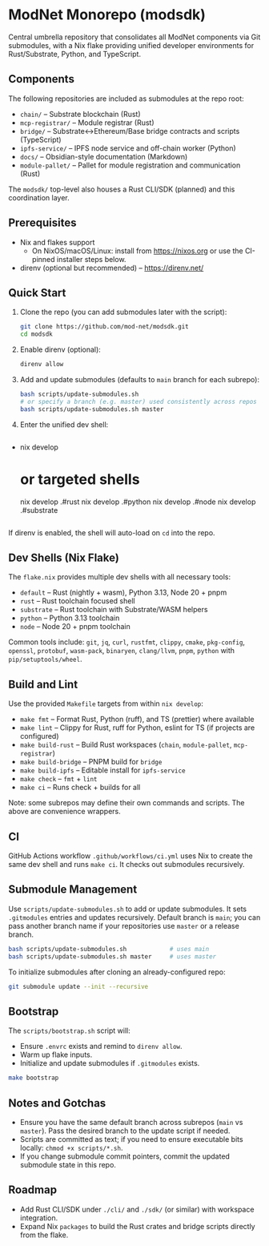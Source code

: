 # ModNet Monorepo (modsdk)

Central umbrella repository that consolidates all ModNet components via Git submodules, with a Nix flake providing unified developer environments for Rust/Substrate, Python, and TypeScript.

## Components

The following repositories are included as submodules at the repo root:

- `chain/` – Substrate blockchain (Rust)
- `mcp-registrar/` – Module registrar (Rust)
- `bridge/` – Substrate↔Ethereum/Base bridge contracts and scripts (TypeScript)
- `ipfs-service/` – IPFS node service and off-chain worker (Python)
- `docs/` – Obsidian-style documentation (Markdown)
- `module-pallet/` – Pallet for module registration and communication (Rust)

The `modsdk/` top-level also houses a Rust CLI/SDK (planned) and this coordination layer.

## Prerequisites

- Nix and flakes support
  - On NixOS/macOS/Linux: install from https://nixos.org or use the CI-pinned installer steps below.
- direnv (optional but recommended) – https://direnv.net/

## Quick Start

1. Clone the repo (you can add submodules later with the script):

   ```bash
   git clone https://github.com/mod-net/modsdk.git
   cd modsdk
   ```

2. Enable direnv (optional):

   ```bash
   direnv allow
   ```

3. Add and update submodules (defaults to `main` branch for each subrepo):

   ```bash
   bash scripts/update-submodules.sh
   # or specify a branch (e.g. master) used consistently across repos
   bash scripts/update-submodules.sh master
   ```

4. Enter the unified dev shell:

   ```bash
+  nix develop
   # or targeted shells
   nix develop .#rust
   nix develop .#python
   nix develop .#node
   nix develop .#substrate
   ```

If direnv is enabled, the shell will auto-load on `cd` into the repo.

## Dev Shells (Nix Flake)

The `flake.nix` provides multiple dev shells with all necessary tools:

- `default` – Rust (nightly + wasm), Python 3.13, Node 20 + pnpm
- `rust` – Rust toolchain focused shell
- `substrate` – Rust toolchain with Substrate/WASM helpers
- `python` – Python 3.13 toolchain
- `node` – Node 20 + pnpm toolchain

Common tools include: `git`, `jq`, `curl`, `rustfmt`, `clippy`, `cmake`, `pkg-config`, `openssl`, `protobuf`, `wasm-pack`, `binaryen`, `clang/llvm`, `pnpm`, `python` with `pip/setuptools/wheel`.

## Build and Lint

Use the provided `Makefile` targets from within `nix develop`:

- `make fmt` – Format Rust, Python (ruff), and TS (prettier) where available
- `make lint` – Clippy for Rust, ruff for Python, eslint for TS (if projects are configured)
- `make build-rust` – Build Rust workspaces (`chain`, `module-pallet`, `mcp-registrar`)
- `make build-bridge` – PNPM build for `bridge`
- `make build-ipfs` – Editable install for `ipfs-service`
- `make check` – `fmt` + `lint`
- `make ci` – Runs check + builds for all

Note: some subrepos may define their own commands and scripts. The above are convenience wrappers.

## CI

GitHub Actions workflow `.github/workflows/ci.yml` uses Nix to create the same dev shell and runs `make ci`. It checks out submodules recursively.

## Submodule Management

Use `scripts/update-submodules.sh` to add or update submodules. It sets `.gitmodules` entries and updates recursively. Default branch is `main`; you can pass another branch name if your repositories use `master` or a release branch.

```bash
bash scripts/update-submodules.sh            # uses main
bash scripts/update-submodules.sh master     # uses master
```

To initialize submodules after cloning an already-configured repo:

```bash
git submodule update --init --recursive
```

## Bootstrap

The `scripts/bootstrap.sh` script will:

- Ensure `.envrc` exists and remind to `direnv allow`.
- Warm up flake inputs.
- Initialize and update submodules if `.gitmodules` exists.

```bash
make bootstrap
```

## Notes and Gotchas

- Ensure you have the same default branch across subrepos (`main` vs `master`). Pass the desired branch to the update script if needed.
- Scripts are committed as text; if you need to ensure executable bits locally: `chmod +x scripts/*.sh`.
- If you change submodule commit pointers, commit the updated submodule state in this repo.

## Roadmap

- Add Rust CLI/SDK under `./cli/` and `./sdk/` (or similar) with workspace integration.
- Expand Nix `packages` to build the Rust crates and bridge scripts directly from the flake.

